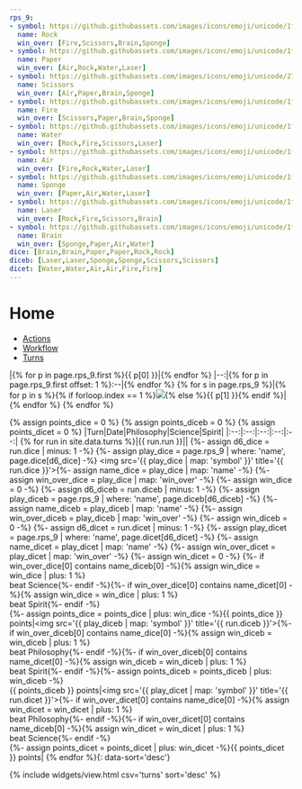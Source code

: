 ```yaml
---
rps_9:
- symbol: https://github.githubassets.com/images/icons/emoji/unicode/1faa8.png?v8
  name: Rock
  win_over: [Fire,Scissors,Brain,Sponge]
- symbol: https://github.githubassets.com/images/icons/emoji/unicode/1f9fb.png?v8
  name: Paper
  win_over: [Air,Rock,Water,Laser]
- symbol: https://github.githubassets.com/images/icons/emoji/unicode/2702.png?v8
  name: Scissors
  win_over: [Air,Paper,Brain,Sponge]
- symbol: https://github.githubassets.com/images/icons/emoji/unicode/1f525.png?v8
  name: Fire
  win_over: [Scissors,Paper,Brain,Sponge]
- symbol: https://github.githubassets.com/images/icons/emoji/unicode/1f4a6.png?v8
  name: Water
  win_over: [Rock,Fire,Scissors,Laser]
- symbol: https://github.githubassets.com/images/icons/emoji/unicode/1f32c.png?v8
  name: Air
  win_over: [Fire,Rock,Water,Laser]
- symbol: https://github.githubassets.com/images/icons/emoji/unicode/1f9fd.png?v8
  name: Sponge
  win_over: [Paper,Air,Water,Laser]
- symbol: https://github.githubassets.com/images/icons/emoji/unicode/1f52b.png?v8
  name: Laser
  win_over: [Rock,Fire,Scissors,Brain]
- symbol: https://github.githubassets.com/images/icons/emoji/unicode/1f9e0.png?v8
  name: Brain
  win_over: [Sponge,Paper,Air,Water]
dice: [Brain,Brain,Paper,Paper,Rock,Rock]
diceb: [Laser,Laser,Sponge,Sponge,Scissors,Scissors]
dicet: [Water,Water,Air,Air,Fire,Fire]
---
```

# Home
- [Actions](https://github.com/petrosh/rps-9/actions)
- [Workflow](https://github.com/petrosh/rps-9/blob/main/.github/workflows/rps-9.yml)
- [Turns](https://github.com/petrosh/rps-9/tree/main/_data/turns.csv)

|{% for p in page.rps_9.first %}{{ p[0] }}|{% endfor %}
|--:|{% for p in page.rps_9.first offset: 1 %}:--|{% endfor %}
{% for s in page.rps_9 %}|{% for p in s %}{% if forloop.index == 1 %}<img src="{{ p[1] }}">{% else %}{{ p[1] }}{% endif %}|{% endfor %}
{% endfor %}

{% assign points_dice = 0 %}
{% assign points_diceb = 0 %}
{% assign points_dicet = 0 %}
|Turn|Date|Philosophy|Science|Spirit|
|:--:|:--:|:--:|:--:|:--:|
{% for run in site.data.turns %}|{{ run.run }}|<time datetime='{{ run.unix | date_to_rfc822 }}'></time>|
{%- assign d6_dice = run.dice | minus: 1 -%}
{%- assign play_dice = page.rps_9 | where: 'name', page.dice[d6_dice] -%}
<img src='{{ play_dice | map: 'symbol' }}' title='{{ run.dice }}'>{%- assign name_dice = play_dice | map: 'name' -%}
{%- assign win_over_dice = play_dice | map: 'win_over' -%}
{%- assign win_dice = 0 -%}
{%- assign d6_diceb = run.diceb | minus: 1 -%}
{%- assign play_diceb = page.rps_9 | where: 'name', page.diceb[d6_diceb] -%}
{%- assign name_diceb = play_diceb | map: 'name' -%}
{%- assign win_over_diceb = play_diceb | map: 'win_over' -%}
{%- assign win_diceb = 0 -%}
{%- assign d6_dicet = run.dicet | minus: 1 -%}
{%- assign play_dicet = page.rps_9 | where: 'name', page.dicet[d6_dicet] -%}
{%- assign name_dicet = play_dicet | map: 'name' -%}
{%- assign win_over_dicet = play_dicet | map: 'win_over' -%}
{%- assign win_dicet = 0 -%}
{%- if win_over_dice[0] contains name_diceb[0] -%}{% assign win_dice = win_dice | plus: 1 %}<br>beat Science{%- endif -%}{%- if win_over_dice[0] contains name_dicet[0] -%}{% assign win_dice = win_dice | plus: 1 %}<br>beat Spirit{%- endif -%}<br>{%- assign points_dice = points_dice | plus: win_dice -%}{{ points_dice }} points|<img src='{{ play_diceb | map: 'symbol' }}' title='{{ run.diceb }}'>{%- if win_over_diceb[0] contains name_dice[0] -%}{% assign win_diceb = win_diceb | plus: 1 %}<br>beat Philosophy{%- endif -%}{%- if win_over_diceb[0] contains name_dicet[0] -%}{% assign win_diceb = win_diceb | plus: 1 %}<br>beat Spirit{%- endif -%}{%- assign points_diceb = points_diceb | plus: win_diceb -%}<br>{{ points_diceb }} points|<img src='{{ play_dicet | map: 'symbol' }}' title='{{ run.dicet }}'>{%- if win_over_dicet[0] contains name_dice[0] -%}{% assign win_dicet = win_dicet | plus: 1 %}<br>beat Philosophy{%- endif -%}{%- if win_over_dicet[0] contains name_diceb[0] -%}{% assign win_dicet = win_dicet | plus: 1 %}<br>beat Science{%- endif -%}<br>{%- assign points_dicet = points_dicet | plus: win_dicet -%}{{ points_dicet }} points|
{% endfor %}{: data-sort='desc'}

{% include widgets/view.html csv='turns' sort='desc' %}

<style>td img{max-height: 1.2em;}</style>
